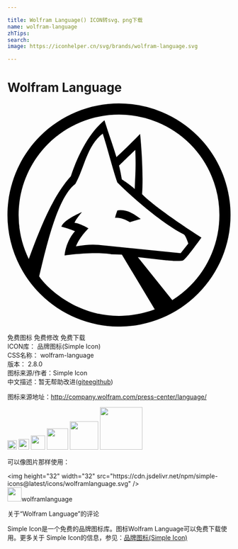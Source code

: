 ```yaml
---

title: Wolfram Language() ICON转svg、png下载
name: wolfram-language
zhTips: 
search: 
image: https://iconhelper.cn/svg/brands/wolfram-language.svg

---
```


# Wolfram Language  <small style="font-size: 60%;font-weight: 100"></small>

<div id="svg" class="svg-wrap">
<svg role="img" viewBox="0 0 24 24" xmlns="http://www.w3.org/2000/svg"><title>Wolfram Language icon</title><path d="M14.335 12.432c-.552.149-.615.18-1.164.337-.589-.337-1.107-.526-1.595-.463.057-.306.151-.525.245-.8 1.036-.151 1.805.4 2.514.926zM19.643 19.633a10.796 10.796 0 0 1-1.907 1.521h-.006l-3.702-4.614 3.07.336s1.471.151 1.807 0c.308-.117 1.963-2.449 1.963-2.449s-4.759-3.009-6.384-4.666c.188-2.794-.213-6.509-.213-6.479-1.193 1.195-1.35 1.383-2.544 2.489-.52-1.688-.769-2.269-1.289-3.958-1.568 1.289-2.763 3.464-3.62 6.016a12.29 12.29 0 0 0-.551.656c-.112.157-.23.313-.344.475-.231.326-.45.675-.663 1.032-.15.257-.299.52-.438.788-.063.112-.125.231-.188.35-.913 1.788-1.676 3.789-2.339 5.604A10.825 10.825 0 0 1 1.204 12c0-2.863 1.138-5.614 3.164-7.64S9.137 1.201 12 1.201a10.8 10.8 0 0 1 7.642 3.158 10.831 10.831 0 0 1 3.156 7.64 10.814 10.814 0 0 1-3.155 7.634M12 6.691c.832-.801.951-.92 1.751-1.689.063 1.532.031 2.333-.063 4.203-.463-.458-1.381-1.044-1.381-1.044s-.181-1.07-.307-1.47m3.834 15.464c-6.616 2.393-11.398-2.014-12.417-3.552.006-.014.006-.027.006-.039.92-3.889 2.058-8.535 3.884-9.91.955-1.656 1.231-4.114 2.943-5.402.432 1.288 1.107 3.958 1.57 5.246 2.025 2.026 5.087 4.546 7.146 5.59.212.12.489.981.489.981l-.825 1.038-8.835-.887c-.2-.02-.394-.028-.594-.028-.569 0-1.15.073-1.833.18.432-1.071 1.35-1.936 1.35-1.936s-.855-.519-1.505-.605c.187-.432.681-.989.799-1.138-.243.087-2.025.888-2.207 1.563.857.214 1.469.487 1.469.487s-.949.957-1.131 2.612c0 0 2.82-.431 4.939-.153.063.03.094.03.125.03l1.102.031 3.509 5.841.027.045a.012.012 0 0 1-.011.006m4.652-18.64A12.02 12.02 0 0 0 12 0C8.818 0 5.768 1.27 3.516 3.515 1.272 5.766.002 8.817.002 12s1.27 6.235 3.513 8.478a11.98 11.98 0 0 0 16.971 0c2.251-2.243 3.512-5.296 3.512-8.478s-1.261-6.234-3.512-8.485z"/></svg>
</div>
<detail full-name='wolfram-language'></detail>

<div class="detail-page">
<p>
<span><span class="badge-success badge">免费图标</span> <span class="badge-success badge">免费修改</span>  <span class="badge-success badge">免费下载</span> </span>
<br/>
<span>
ICON库：
<span class="badge-secondary badge">品牌图标(Simple Icon)</span> 
</span>
<br/>
<span>
CSS名称：
<span class="badge-secondary badge">wolfram-language</span> 
</span>

<br/>
<span>
版本：
<span class="badge-secondary badge">2.8.0</span> 
</span>
<br/>
<span>图标来源/作者：<span class="badge-light badge">Simple Icon</span></span> 
<br/>
<span class="zh-detail">中文描述：暂无<span class="help-link"><span>帮助改进</span>(<a href="https://gitee.com/liuwave/icon-helper/edit/master/json/brands/wolfram-language.json" target="_blank" rel="noopener noreferrer">gitee</a><a href="https://github.com/liuwave/icon-helper/edit/master/json/brands/wolfram-language.json" target="_blank" rel="noopener noreferrer">github</a></span>)</span><br/>
</p>
</div><div class="description description alert alert-light"><p>图标来源地址：<a href="http://company.wolfram.com/press-center/language/" target="_blank" rel="noopener noreferrer">http://company.wolfram.com/press-center/language/</a></p></div>
<div class="alert alert-dark">
<img height="21" width="21" src="https://cdn.jsdelivr.net/npm/simple-icons@latest/icons/wolframlanguage.svg" />
<img height="24" width="24" src="https://cdn.jsdelivr.net/npm/simple-icons@latest/icons/wolframlanguage.svg" />
<img height="32" width="32" src="https://cdn.jsdelivr.net/npm/simple-icons@latest/icons/wolframlanguage.svg" />
<img height="48" width="48" src="https://cdn.jsdelivr.net/npm/simple-icons@latest/icons/wolframlanguage.svg" />
<img height="64" width="64" src="https://cdn.jsdelivr.net/npm/simple-icons@latest/icons/wolframlanguage.svg" />
<img height="96" width="96" src="https://cdn.jsdelivr.net/npm/simple-icons@latest/icons/wolframlanguage.svg" />

</div>
<div>
  <p>可以像图片那样使用：    
  </p>
  <div class="alert alert-primary" style="font-size: 14px">
    &lt;img height="32" width="32" src="https://cdn.jsdelivr.net/npm/simple-icons@latest/icons/wolframlanguage.svg" /&gt;
    <copy-btn content='<img height="32" width="32" src="https://cdn.jsdelivr.net/npm/simple-icons@latest/icons/wolframlanguage.svg" />'></copy-btn>
  </div>
  <div class="alert alert-secondary">
    <img height="32" width="32" src="https://cdn.jsdelivr.net/npm/simple-icons@latest/icons/wolframlanguage.svg" />wolframlanguage
    <copy-btn content="wolframlanguage" btn-title="复制图标名称"></copy-btn>
  </div>
</div>

<Vssue title="关于“Wolfram Language”的评论" >关于“Wolfram Language”的评论</Vssue>


<div><p>Simple Icon是一个免费的品牌图标库。图标Wolfram Language可以免费下载使用。更多关于  Simple Icon的信息，参见：<a target="_blank" href="https://iconhelper.cn/brands.html">品牌图标(Simple Icon)</a>
</p></div>
